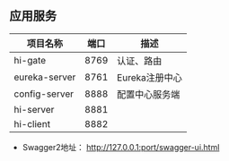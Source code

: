 
## 应用服务
| 项目名称                   | 端口   | 描述    |
| -------                   | ----| -------------    |
|hi-gate           |8769 |   认证、路由 |
|eureka-server           |8761 |   Eureka注册中心|
|config-server           |8888 |   配置中心服务端|
|hi-server|8881||服务提供者|
|hi-client|8882||服务消费者

- Swagger2地址：
http://127.0.0.1:port/swagger-ui.html
